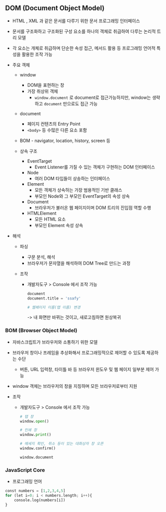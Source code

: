## DOM (Document Object Model)       

- HTML , XML 과 같은 문서를 다루기 위한 문서 프로그래밍 인터페이스   

- 문서를 구조화하고 구조화된 구성 요소를 하나의 객체로 취급하여 다루는 논리적 트리 모델   

- 각 요소는 개체로 취급하며 단순한 속성 접근, 메서드 활용 등 프로그래밍 언어적 특성을 활용한 조작 가능   

- 주요 객체    

  - window   
    - DOM을 표현하는 창  
    - 가장 취상위 객체 
      - `window.document` 로 document로 접근가능하지만, window는 생략하고 `document` 만으로도 접근 가능       
  - document    
    - 페이지 컨텐츠의 Entry Point   
    - `<body>` 등 수많은 다른 요소 포함  
  - BOM - navigator, location, history, screen 등    

  

  - 상속 구조   
    - EventTarget    
      - Event Listener를 가질 수 있는 객체가 구현하는 DOM 인터페이스   
    - Node
      - 여러 DOM 타입들이 상송하는 인터페이스   
    - Element   
      - 모든 객체가 상속하는 가장 범용적인 기반 클래스    
      - 부모인 Node와 그 부모인 EventTarget의 속성 상속   
    - Document   
      - 브라우저가 불러온 웹 페이지이며 DOM 트리의 진입점 역할 수행   
    - HTMLElement   
      - 모든 HTML 요소  
      - 부모인 Element 속성 상속     

- 해석   

  - 파싱   

    - 구문 분석, 해석
    - 브라우저가 문자열을 해석하여 DOM Tree로 만드는 과정   

  - 조작   

    - 개발자도구 > Console 에서 조작 가능   

      ```python
      document 
      document.title = 'ssafy'   
      
      # 웹페이지 이름(탭 이름) 변경
      ```

      -> 내 화면만 바뀌는 것이고, 새로고침하면 원상복귀      



### BOM (Browser Object Model)    

- 자바스크립트가 브라우저와 소통하기 위한 모델    

- 브라우저 창이나 프레임을 추상화해서 프로그래밍적으로 제어할 수 있도록 제공하는 수단   

  - 버튼, URL 입력창, 타이틀 바 등 브라우저 윈도우 및 웹 페이지 일부분 제어 가능   

- window 객체는 브라우저의 창을 지칭하며 모든 브라우저로부터 지원      

- 조작  

  - 개발자도구 > Console 에서 조작 가능 

    ```python
    # 탭 창
    window.open()
    
    # 인쇄 창
    window.print()
    
    # 메세지 확인, 취소 등이 있는 대화상자 창 오픈
    window.confirm()
    
    window.document
    ```



### JavaScript Core  

- 프로그래밍 언어   

```python
const numbers = [1,2,3,4,5]
for (let i=0; i < numbers.length; i++){
    console.log(numbers[i])
}
```

